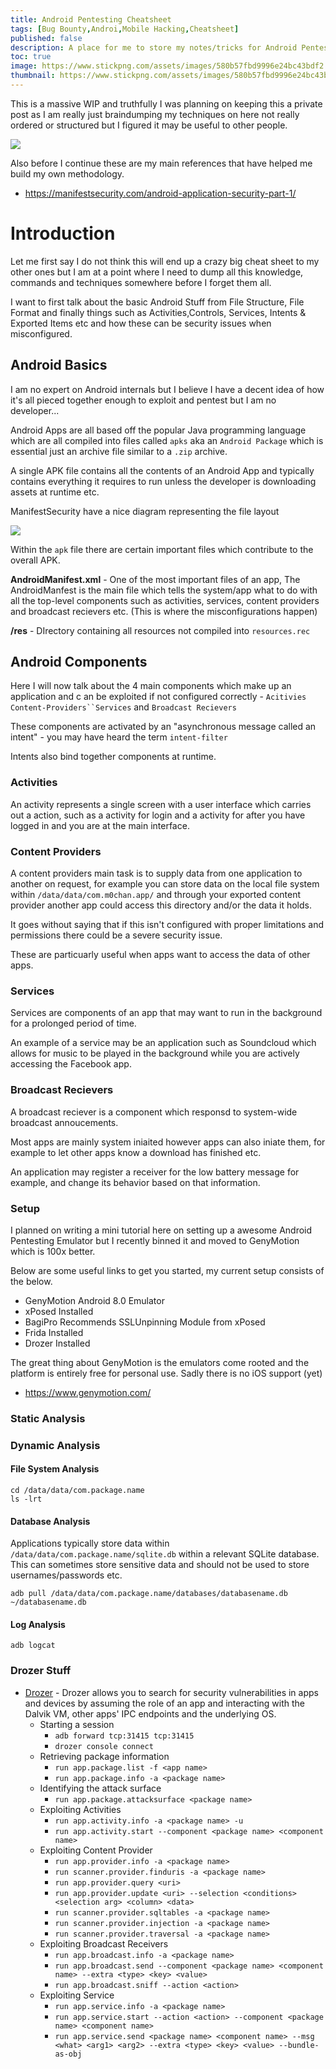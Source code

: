 ```yaml
---
title: Android Pentesting Cheatsheet
tags: [Bug Bounty,Androi,Mobile Hacking,Cheatsheet]
published: false
description: A place for me to store my notes/tricks for Android Pentesting and all things mobile - Big Work in Progress :). 
toc: true
image: https://www.stickpng.com/assets/images/580b57fbd9996e24bc43bdf2.png
thumbnail: https://www.stickpng.com/assets/images/580b57fbd9996e24bc43bdf2.png
---
```




This is a massive WIP and truthfully I was planning on keeping this a private post as I am really just braindumping my techniques on here not really ordered or structured but I figured it may be useful to other people.

<img src="https://www.stickpng.com/assets/images/580b57fbd9996e24bc43bdf2.png">


Also before I continue these are my main references that have helped me build my own methodology.

* https://manifestsecurity.com/android-application-security-part-1/


# []() Introduction



Let me first say I do not think this will end up a crazy big cheat sheet to my other ones but I am at a point where I need to dump all this knowledge, commands and techniques somewhere before I forget them all. 

I want to first talk about the basic Android Stuff from File Structure, File Format and finally things such as Activities,Controls, Services, Intents & Exported Items etc and how these can be security issues when misconfigured. 



## []() Android Basics


I am no expert on Android internals but I believe I have a decent idea of how it's all pieced together enough to exploit and pentest but I am no developer...

Android Apps are all based off the popular Java programming language which are all compiled into files called `apks` aka an `Android Package` which is essential just an archive file similar to a `.zip` archive. 

A single APK file contains all the contents of an Android App and typically contains everything it requires to run unless the developer is downloading assets at runtime etc. 

ManifestSecurity have a nice diagram representing the file layout

<img src ="https://i.imgur.com/AS6V70w.png">

Within the `apk` file there are certain important files which contribute to the overall APK. 

**AndroidManifest.xml** - One of the most important files of an app, The AndroidManfest is the main file which tells the system/app what to do with all the top-level components such as activities, services, content providers and broadcast recievers etc. (This is where the misconfigurations happen)

**/res** - DIrectory containing all resources not compiled into `resources.rec`


## Android Components

Here I will now talk about the 4 main components which make up an application and c an be exploited if not configured correctly - `Acitivies` `Content-Providers``Services` and `Broadcast Recievers`

These components are activated by an "asynchronous message called an intent" - you may have heard the term `intent-filter` 

Intents also bind together components at runtime.

### Activities

An activity represents a single screen with a user interface which carries out a action, such as a activity for login and a activity for after you have logged in and you are at the main interface. 

### Content Providers

A content providers main task is to supply data from one application to another on request, for example you can store data on the local file system within `/data/data/com.m0chan.app/` and through your exported content provider another app could access this directory and/or the data it holds.

It goes without saying that if this isn't configured with proper limitations and permissions there could be a severe security issue. 

These are particuarly useful when apps want to access the data of other apps. 

### Services

Services are components of an app that may want to run in the background for a prolonged period of time. 

An example of a service may be an application such as Soundcloud which allows for music to be played in the background while you are actively accessing the Facebook app. 

### Broadcast Recievers 

A broadcast reciever is a component which responsd to system-wide broadcast annoucements.

Most apps are mainly system iniaited however apps can also iniate them, for example to let other apps know a download has finished etc.

An application may register a receiver for the low battery message for example, and change its behavior based on that information.


### [](#header-2) Setup

I planned on writing a mini tutorial here on setting up a awesome Android Pentesting Emulator but I recently binned it and moved to GenyMotion which is 100x better. 

Below are some useful links to get you started, my current setup consists of the below.

* GenyMotion Android 8.0 Emulator
* xPosed Installed
* BagiPro Recommends SSLUnpinning Module from xPosed
* Frida Installed
* Drozer Installed


The great thing about GenyMotion is the emulators come rooted and the platform is entirely free for personal use. Sadly there is no iOS support (yet)

* https://www.genymotion.com/


### [](#header-2) Static Analysis



### [](#header-2) Dynamic Analysis

#### File System Analysis


```
cd /data/data/com.package.name
ls -lrt
```

#### Database Analysis

Applications typically store data within `/data/data/com.package.name/sqlite.db` within a relevant SQLite database. This can sometimes store sensitive data and should not be used to store usernames/passwords etc.

```
adb pull /data/data/com.package.name/databases/databasename.db ~/databasename.db
```


#### Log Analysis

```
adb logcat
```





### Drozer Stuff

* [Drozer](https://github.com/FSecureLABS/drozer) - Drozer allows you to search for security vulnerabilities in apps and devices by assuming the role of an app and interacting with the Dalvik VM, other apps' IPC endpoints and the underlying OS.
    * Starting a session
      * `adb forward tcp:31415 tcp:31415`
      * `drozer console connect`
    * Retrieving package information
      * `run app.package.list -f <app name>`
      * `run app.package.info -a <package name>`
    * Identifying the attack surface
      * `run app.package.attacksurface <package name>`
    * Exploiting Activities
      * `run app.activity.info -a <package name> -u`
      * `run app.activity.start --component <package name> <component name>`
    * Exploiting Content Provider
      * `run app.provider.info -a <package name>`
      * `run scanner.provider.finduris -a <package name>`
      * `run app.provider.query <uri>`
      * `run app.provider.update <uri> --selection <conditions> <selection arg> <column> <data>`
      * `run scanner.provider.sqltables -a <package name>`
      * `run scanner.provider.injection -a <package name>`
      * `run scanner.provider.traversal -a <package name>`
    * Exploiting Broadcast Receivers
      * `run app.broadcast.info -a <package name>`
      * `run app.broadcast.send --component <package name> <component name> --extra <type> <key> <value>`
      * `run app.broadcast.sniff --action <action>`
    * Exploiting Service
      * `run app.service.info -a <package name>`
      * `run app.service.start --action <action> --component <package name> <component name>`
      * `run app.service.send <package name> <component name> --msg <what> <arg1> <arg2> --extra <type> <key> <value> --bundle-as-obj`
